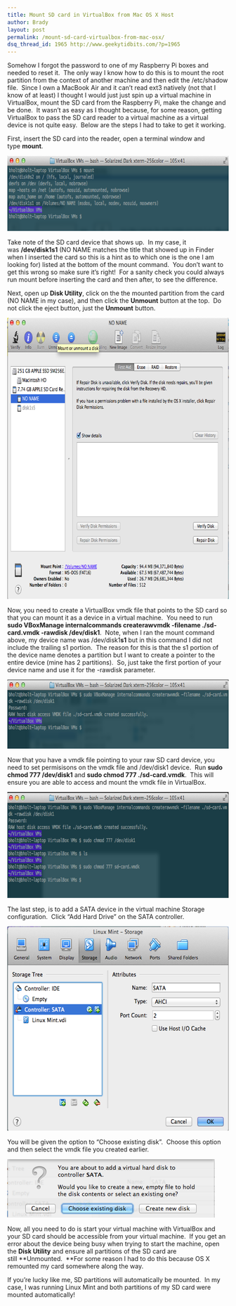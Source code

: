 ```yaml
---
title: Mount SD card in VirtualBox from Mac OS X Host
author: Brady
layout: post
permalink: /mount-sd-card-virtualbox-from-mac-osx/
dsq_thread_id: 1965 http://www.geekytidbits.com/?p=1965
---
```

Somehow I forgot the password to one of my Raspberry Pi boxes and needed to reset it.  The only way I know how to do this is to mount the root partition from the context of another machine and then edit the /etc/shadow file.  Since I own a MacBook Air and it can&#8217;t read ext3 natively (not that I know of at least) I thought I would just just spin up a virtual machine in VirtualBox, mount the SD card from the Raspberry Pi, make the change and be done.  It wasn&#8217;t as easy as I thought because, for some reason, getting VirtualBox to pass the SD card reader to a virtual machine as a virtual device is not quite easy.  Below are the steps I had to take to get it working.

First, insert the SD card into the reader, open a terminal window and type **mount**.

<img class="alignnone size-full wp-image-1967" src="/media/Screen-Shot-2014-07-20-at-3.10.34-PM-copy.png" alt="Screen Shot 2014-07-20 at 3.10.34 PM copy" width="745" height="171" />

Take note of the SD card device that shows up.  In my case, it was **/dev/disk1s1** (NO NAME matches the title that showed up in Finder when I inserted the card so this is a hint as to which one is the one I am looking for) listed at the bottom of the mount command.  You don&#8217;t want to get this wrong so make sure it&#8217;s right!  For a sanity check you could always run mount before inserting the card and then after, to see the difference.

Next, open up **Disk Utility**, click on the the mounted partition from the card (NO NAME in my case), and then click the **Unmount** button at the top.  Do not click the eject button, just the **Unmount** button.

<img class="alignnone size-full wp-image-1966" src="/media/Screen-Shot-2014-07-20-at-3.08.37-PM1.png" alt="Screen Shot 2014-07-20 at 3.08.37 PM" width="742" height="640" />

Now, you need to create a VirtualBox vmdk file that points to the SD card so that you can mount it as a device in a virtual machine.  You need to run **sudo VBoxManage internalcommands createrawvmdk -filename ./sd-card.vmdk -rawdisk /dev/disk1**.  Note, when I ran the mount command above, my device name was /dev/disk1**s1** but in this command I did not include the trailing s1 portion.  The reason for this is that the s1 portion of the device name denotes a partition but I want to create a pointer to the entire device (mine has 2 partitions).  So, just take the first portion of your device name and use it for the -rawdisk parameter.

<img class="alignnone size-full wp-image-1969" src="/media/Screen-Shot-2014-07-20-at-3.25.23-PM.png" alt="Screen Shot 2014-07-20 at 3.25.23 PM" width="744" height="157" />

Now that you have a vmdk file pointing to your raw SD card device, you need to set permisisons on the vmdk file and /dev/disk1 device.  Run **sudo chmod 777 /dev/disk1** and **sudo chmod 777 ./sd-card.vmdk**.  This will ensure you are able to access and mount the vmdk file in VirtualBox.

<img class="alignnone size-full wp-image-1970" src="/media/Screen-Shot-2014-07-20-at-3.26.04-PM.png" alt="Screen Shot 2014-07-20 at 3.26.04 PM" width="744" height="241" />

The last step, is to add a SATA device in the virtual machine Storage configuration.  Click &#8220;Add Hard Drive&#8221; on the SATA controller.

<img class="alignnone size-full wp-image-1968" src="/media/Screen-Shot-2014-07-20-at-3.14.08-PM1.png" alt="Screen Shot 2014-07-20 at 3.14.08 PM" width="580" height="465" />

You will be given the option to &#8220;Choose existing disk&#8221;.  Choose this option and then select the vmdk file you created earlier.

<img class="alignnone size-full wp-image-1974" src="/media/Screen-Shot-2014-07-20-at-3.47.50-PM.png" alt="Screen Shot 2014-07-20 at 3.47.50 PM" width="472" height="133" />

Now, all you need to do is start your virtual machine with VirtualBox and your SD card should be accessible from your virtual machine.  If you get an error about the device being busy when trying to start the machine, open the **Disk Utility** and ensure all partitions of the SD card are still **Unmounted.  **For some reason I had to do this because OS X remounted my card somewhere along the way.

If you&#8217;re lucky like me, SD partitions will automatically be mounted.  In my case, I was running Linux Mint and both partitions of my SD card were mounted automatically!
